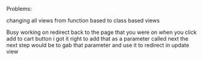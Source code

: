 Problems:

changing all views from function based to class based views

Busy working on redirect back to the page that you were on
when you click add to cart button
i got it right to add that as a parameter called next
the next step would be to gab that parameter and use it
to redirect in update view

